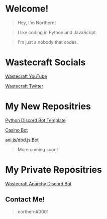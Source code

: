 # Welcome!

> Hey, I'm Northern!

> I like coding in Python and JavaScript.

> I'm just a nobody that codes.

# Wastecraft Socials

[Wastecraft YouTube](https://www.youtube.com/channel/UC4ru2AtWpulEHmmazoLhR8A)

[Wastecraft Twitter](twitter,com/wastecraft)

# My New Repositries

[Python Discord Bot Template](https://github.com/NorthernV4/Discord-Python-Template)

[Casino Bot](https://github.com/NorthernV4/Casino-Bot)

[aoi.js/dbd.js Bot](https://github.com/NorthernV4/aoi.js-Bot)
> More coming soon!

# My Private Repositries

[Wastecraft Anarchy Discord Bot](https://github.com/NorthernV4/Wastecraft-Bot)

## Contact Me!

> northern#0001
